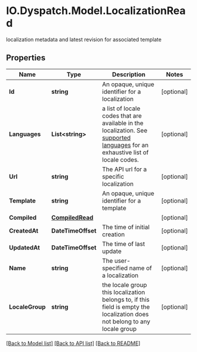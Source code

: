 # IO.Dyspatch.Model.LocalizationRead
localization metadata and latest revision for associated template
## Properties

Name | Type | Description | Notes
------------ | ------------- | ------------- | -------------
**Id** | **string** | An opaque, unique identifier for a localization | [optional] 
**Languages** | **List&lt;string&gt;** | a list of locale codes that are available in the localization. See [supported languages](https://docs.dyspatch.io/localization/supported_languages/) for an exhaustive list of locale codes.  | [optional] 
**Url** | **string** | The API url for a specific localization | [optional] 
**Template** | **string** | An opaque, unique identifier for a template | [optional] 
**Compiled** | [**CompiledRead**](CompiledRead.md) |  | [optional] 
**CreatedAt** | **DateTimeOffset** | The time of initial creation | [optional] 
**UpdatedAt** | **DateTimeOffset** | The time of last update | [optional] 
**Name** | **string** | The user-specified name of a localization | [optional] 
**LocaleGroup** | **string** | the locale group this localization belongs to, if this field is empty the localization does not belong to any locale group | [optional] 

[[Back to Model list]](../README.md#documentation-for-models) [[Back to API list]](../README.md#documentation-for-api-endpoints) [[Back to README]](../README.md)

